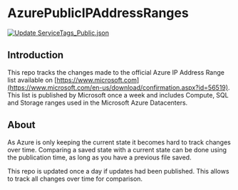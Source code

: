 # AzurePublicIPAddressRanges

[![Update ServiceTags_Public.json](https://github.com/wagov/AzurePublicIPAddressRanges/actions/workflows/main.yml/badge.svg)](https://github.com/wagov/AzurePublicIPAddressRanges/actions/workflows/main.yml)

## Introduction

This repo tracks the changes made to the official Azure IP Address Range list available on [https://www.microsoft.com](https://www.microsoft.com/en-us/download/confirmation.aspx?id=56519). This list is published by Microsoft once a week and includes Compute, SQL and Storage ranges used in the Microsoft Azure Datacenters.

## About

As Azure is only keeping the current state it becomes hard to track changes over time. Comparing a saved state with a current state can be done using the publication time, as long as you have a previous file saved.

This repo is updated once a day if updates had been published. This allows to track all changes over time for comparison.
